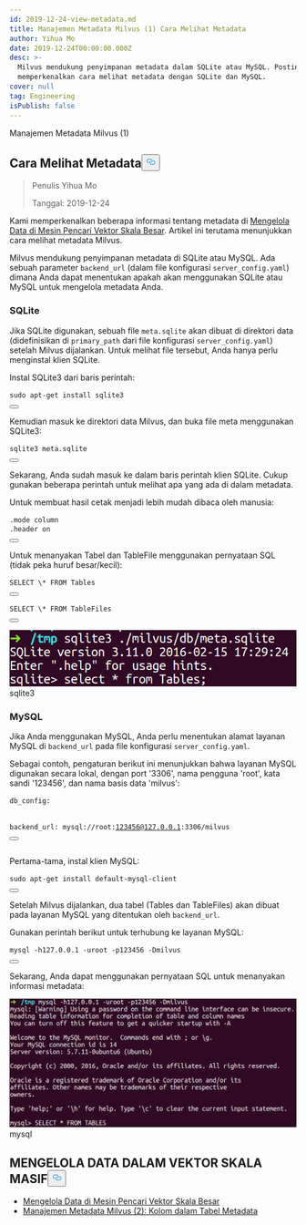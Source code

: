 ```yaml
---
id: 2019-12-24-view-metadata.md
title: Manajemen Metadata Milvus (1) Cara Melihat Metadata
author: Yihua Mo
date: 2019-12-24T00:00:00.000Z
desc: >-
  Milvus mendukung penyimpanan metadata dalam SQLite atau MySQL. Postingan ini
  memperkenalkan cara melihat metadata dengan SQLite dan MySQL.
cover: null
tag: Engineering
isPublish: false
---
```

<custom-h1>Manajemen Metadata Milvus (1)</custom-h1><h2 id="How-to-View-Metadata" class="common-anchor-header">Cara Melihat Metadata<button data-href="#How-to-View-Metadata" class="anchor-icon" translate="no">
      <svg translate="no"
        aria-hidden="true"
        focusable="false"
        height="20"
        version="1.1"
        viewBox="0 0 16 16"
        width="16"
      >
        <path
          fill="#0092E4"
          fill-rule="evenodd"
          d="M4 9h1v1H4c-1.5 0-3-1.69-3-3.5S2.55 3 4 3h4c1.45 0 3 1.69 3 3.5 0 1.41-.91 2.72-2 3.25V8.59c.58-.45 1-1.27 1-2.09C10 5.22 8.98 4 8 4H4c-.98 0-2 1.22-2 2.5S3 9 4 9zm9-3h-1v1h1c1 0 2 1.22 2 2.5S13.98 12 13 12H9c-.98 0-2-1.22-2-2.5 0-.83.42-1.64 1-2.09V6.25c-1.09.53-2 1.84-2 3.25C6 11.31 7.55 13 9 13h4c1.45 0 3-1.69 3-3.5S14.5 6 13 6z"
        ></path>
      </svg>
    </button></h2><blockquote>
<p>Penulis Yihua Mo</p>
<p>Tanggal: 2019-12-24</p>
</blockquote>
<p>Kami memperkenalkan beberapa informasi tentang metadata di <a href="https://medium.com/@milvusio/managing-data-in-massive-scale-vector-search-engine-db2e8941ce2f">Mengelola Data di Mesin Pencari Vektor Skala Besar</a>. Artikel ini terutama menunjukkan cara melihat metadata Milvus.</p>
<p>Milvus mendukung penyimpanan metadata di SQLite atau MySQL. Ada sebuah parameter <code translate="no">backend_url</code> (dalam file konfigurasi <code translate="no">server_config.yaml</code>) dimana Anda dapat menentukan apakah akan menggunakan SQLite atau MySQL untuk mengelola metadata Anda.</p>
<h3 id="SQLite" class="common-anchor-header">SQLite</h3><p>Jika SQLite digunakan, sebuah file <code translate="no">meta.sqlite</code> akan dibuat di direktori data (didefinisikan di <code translate="no">primary_path</code> dari file konfigurasi <code translate="no">server_config.yaml</code>) setelah Milvus dijalankan. Untuk melihat file tersebut, Anda hanya perlu menginstal klien SQLite.</p>
<p>Instal SQLite3 dari baris perintah:</p>
<pre><code translate="no" class="language-shell"><span class="hljs-built_in">sudo</span> apt-get install sqlite3
<button class="copy-code-btn"></button></code></pre>
<p>Kemudian masuk ke direktori data Milvus, dan buka file meta menggunakan SQLite3:</p>
<pre><code translate="no" class="language-shell">sqlite3 meta.sqlite
<button class="copy-code-btn"></button></code></pre>
<p>Sekarang, Anda sudah masuk ke dalam baris perintah klien SQLite. Cukup gunakan beberapa perintah untuk melihat apa yang ada di dalam metadata.</p>
<p>Untuk membuat hasil cetak menjadi lebih mudah dibaca oleh manusia:</p>
<pre><code translate="no" class="language-sql">.mode column
.header <span class="hljs-keyword">on</span>
<button class="copy-code-btn"></button></code></pre>
<p>Untuk menanyakan Tabel dan TableFile menggunakan pernyataan SQL (tidak peka huruf besar/kecil):</p>
<pre><code translate="no" class="language-sql">SELECT \* FROM Tables
<button class="copy-code-btn"></button></code></pre>
<pre><code translate="no" class="language-sql">SELECT \* FROM TableFiles
<button class="copy-code-btn"></button></code></pre>
<p>
  
   <span class="img-wrapper"> <img translate="no" src="https://raw.githubusercontent.com/milvus-io/community/master/blog/assets/metadata/sqlite3.png" alt="sqlite3" class="doc-image" id="sqlite3" />
   </span> <span class="img-wrapper"> <span>sqlite3</span> </span></p>
<h3 id="MySQL" class="common-anchor-header">MySQL</h3><p>Jika Anda menggunakan MySQL, Anda perlu menentukan alamat layanan MySQL di <code translate="no">backend_url</code> pada file konfigurasi <code translate="no">server_config.yaml</code>.</p>
<p>Sebagai contoh, pengaturan berikut ini menunjukkan bahwa layanan MySQL digunakan secara lokal, dengan port '3306', nama pengguna 'root', kata sandi '123456', dan nama basis data 'milvus':</p>
<pre><code translate="no">db_config:

   backend_url: mysql://root:123456@127.0.0.1:3306/milvus
<button class="copy-code-btn"></button></code></pre>
<p>Pertama-tama, instal klien MySQL:</p>
<pre><code translate="no" class="language-shell">sudo apt-<span class="hljs-keyword">get</span> install <span class="hljs-literal">default</span>-mysql-client
<button class="copy-code-btn"></button></code></pre>
<p>Setelah Milvus dijalankan, dua tabel (Tables dan TableFiles) akan dibuat pada layanan MySQL yang ditentukan oleh <code translate="no">backend_url</code>.</p>
<p>Gunakan perintah berikut untuk terhubung ke layanan MySQL:</p>
<pre><code translate="no" class="language-shell">mysql -h127.0.0.1 -uroot -p123456 -Dmilvus
<button class="copy-code-btn"></button></code></pre>
<p>Sekarang, Anda dapat menggunakan pernyataan SQL untuk menanyakan informasi metadata:</p>
<p>
  
   <span class="img-wrapper"> <img translate="no" src="https://raw.githubusercontent.com/milvus-io/community/master/blog/assets/metadata/mysql.png" alt="mysql" class="doc-image" id="mysql" />
   </span> <span class="img-wrapper"> <span>mysql</span> </span></p>
<h2 id="相关博客" class="common-anchor-header">MENGELOLA DATA DALAM VEKTOR SKALA MASIF<button data-href="#相关博客" class="anchor-icon" translate="no">
      <svg translate="no"
        aria-hidden="true"
        focusable="false"
        height="20"
        version="1.1"
        viewBox="0 0 16 16"
        width="16"
      >
        <path
          fill="#0092E4"
          fill-rule="evenodd"
          d="M4 9h1v1H4c-1.5 0-3-1.69-3-3.5S2.55 3 4 3h4c1.45 0 3 1.69 3 3.5 0 1.41-.91 2.72-2 3.25V8.59c.58-.45 1-1.27 1-2.09C10 5.22 8.98 4 8 4H4c-.98 0-2 1.22-2 2.5S3 9 4 9zm9-3h-1v1h1c1 0 2 1.22 2 2.5S13.98 12 13 12H9c-.98 0-2-1.22-2-2.5 0-.83.42-1.64 1-2.09V6.25c-1.09.53-2 1.84-2 3.25C6 11.31 7.55 13 9 13h4c1.45 0 3-1.69 3-3.5S14.5 6 13 6z"
        ></path>
      </svg>
    </button></h2><ul>
<li><a href="https://medium.com/@milvusio/managing-data-in-massive-scale-vector-search-engine-db2e8941ce2f">Mengelola Data di Mesin Pencari Vektor Skala Besar</a></li>
<li><a href="https://medium.com/@milvusio/milvus-metadata-management-2-fields-in-the-metadata-table-3bf0d296ca6d">Manajemen Metadata Milvus (2): Kolom dalam Tabel Metadata</a></li>
</ul>
